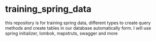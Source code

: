 # training_spring_data
this repository is for training spring data, different types to create query methods and create tables in our database automatically form. I will use spring initializer, lombok, mapstruts, swagger and more
